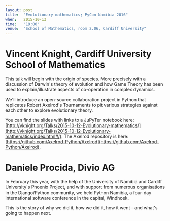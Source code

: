 ```yaml
---
layout: post
title:  "Evolutionary mathematics; PyCon Namibia 2016"
when:   2015-10-13
time:   "19:00"
venue:  "School of Mathematics, room 2.06, Cardiff University"
---
```


# Vincent Knight, Cardiff University School of Mathematics

This talk will begin with the origin of species. More precisely with a discussion of Darwin's theory of evolution and how Game Theory has been used to explain/illustrate aspects of co-operation in complex dynamics.

We'll introduce an open-source collaboration project in Python that replicates Robert Axelrod's Tournaments to pit various strategies against each other to explore evolutionary theory.

You can find the slides with links to a JuPyTer notebook here:
[http://vknight.org/Talks/2015-10-12-Evolutionary-mathematics/](http://vknight.org/Talks/2015-10-12-Evolutionary-mathematics/index.html#/).
The Axelrod repository is here:
[https://github.com/Axelrod-Python/Axelrod](https://github.com/Axelrod-Python/Axelrod).

# Daniele Procida, Divio AG

In February this year, with the help of the University of Namibia and Cardiff University's Phoenix Project, and with support from numerous organisations in the Django/Python community, we held Python Namibia, a four-day international software conference in the capital, Windhoek.

This is the story of why we did it, how we did it, how it went - and what's going to happen next.

